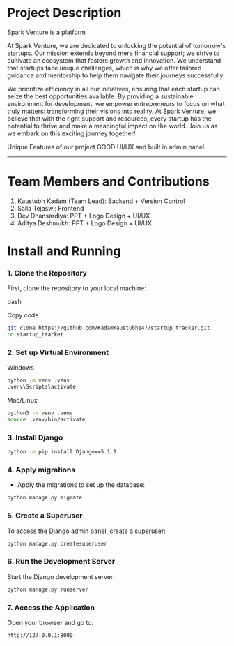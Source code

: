 
# Project Description

Spark Venture is a platform

At Spark Venture, we are dedicated to unlocking the potential of tomorrow's startups. Our mission extends beyond mere financial support; we strive to cultivate an ecosystem that fosters growth and innovation. We understand that startups face unique challenges, which is why we offer tailored guidance and mentorship to help them navigate their journeys successfully.

We prioritize efficiency in all our initiatives, ensuring that each startup can seize the best opportunities available. By providing a sustainable environment for development, we empower entrepreneurs to focus on what truly matters: transforming their visions into reality. At Spark Venture, we believe that with the right support and resources, every startup has the potential to thrive and make a meaningful impact on the world. Join us as we embark on this exciting journey together!

Unique Features of our project GOOD UI/UX and built in admin panel

---

# Team Members and Contributions

1. Kaustubh Kadam (Team Lead): Backend + Version Control
2. Salla Tejaswi: Frontend
3. Dev Dhansardiya: PPT + Logo Design + UI/UX
4. Aditya Deshmukh: PPT + Logo Design + UI/UX
# Install and Running

### 1. **Clone the Repository**

First, clone the repository to your local machine:

bash

Copy code

```bash
git clone https://github.com/KadamKaustubh147/startup_tracker.git
cd startup_tracker
```

### 2. Set up Virtual Environment

Windows
```bash
python -m venv .venv
.venv\Scripts\activate
```

Mac/Linux
```bash
python3 -m venv .venv
source .venv/bin/activate
```

### 3. Install Django


```bash
python -m pip install Django==5.1.1
```

### 4. Apply migrations

- Apply the migrations to set up the database:

```bash
python manage.py migrate
```

### 5. Create a Superuser

To access the Django admin panel, create a superuser:

```bash
python manage.py createsuperuser
```

### 6. Run the Development Server

Start the Django development server:

```bash
python manage.py runserver
```

### 7. Access the Application

Open your browser and go to:

```bash
http://127.0.0.1:8000
```

